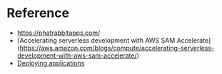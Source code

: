 # Reference
- https://phatrabbitapps.com/
- [Accelerating serverless development with AWS SAM Accelerate] (https://aws.amazon.com/blogs/compute/accelerating-serverless-development-with-aws-sam-accelerate/)
- [Deploying applications](https://docs.aws.amazon.com/serverless-application-model/latest/developerguide/accelerate-sync.html)